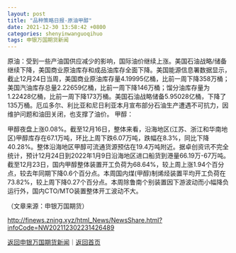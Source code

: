 ```yaml
---
layout: post
title: "品种策略日报-原油甲醇"
date: 2021-12-30 13:58:42 +0800
categories: shenyinwanguoqihuo
tags: 申银万国期货新闻
---
```

<p>原油：受到一些产油国供应减少的影响，国际油价继续上涨。美国石油战略/储备继续下降，美国商业原油库存和成品油库存全面下降。美国能源信息署数据显示，截止12月24日当周，美国商业原油库存量4.19995亿桶，比前一周下降358万桶；美国汽油库存总量2.22659亿桶，比前一周下降146万桶；馏分油库存量为1.22428亿桶，比前一周下降173万桶。美国石油战略储备5.95028亿桶，下降了135万桶。厄瓜多尔、利比亚和尼日利亚本月宣布部分石油生产遭遇不可抗力，因维护问题和油田关闭，也支撑了油价。 甲醇：</p>
 <p>甲醇夜盘上涨0.08%。截至12月16日，整体来看，沿海地区(江苏、浙江和华南地区)甲醇库存在67.1万吨，环比上周下跌6.07万吨，跌幅在8.3%，同比下降40.28%。整体沿海地区甲醇可流通货源预估在19.4万吨附近。据卓创资讯不完全统计，预计12月24日到2022年1月9日沿海地区进口船货到港量66.19万-67万吨。截至12月23日，国内甲醇整体装置开工负荷为68.64%，较上周上涨1.94个百分点，较去年同期下降0.6个百分点。本周国内煤(甲醇)制烯烃装置平均开工负荷在73.82%，较上周下降0.27个百分点。本周除鲁南个别装置因下游波动而小幅降负运行外，国内CTO/MTO装置整体开工波动不大。</p><p class="em_media">（文章来源：申银万国期货）</p>

<http://finews.zning.xyz/html_News/NewsShare.html?infoCode=NW202112302231426489>

[返回申银万国期货新闻](//finews.withounder.com/category/shenyinwanguoqihuo.html)｜[返回首页](//finews.withounder.com/)